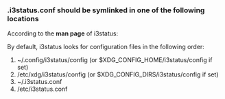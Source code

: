 ### .i3status.conf should be symlinked in one of the following locations

According to the **man page** of i3status:

By default, i3status looks for configuration files in the following order:
1. ~/.config/i3status/config (or $XDG_CONFIG_HOME/i3status/config if set)
2. /etc/xdg/i3status/config (or $XDG_CONFIG_DIRS/i3status/config if set)
3. ~/.i3status.conf
4. /etc/i3status.conf



